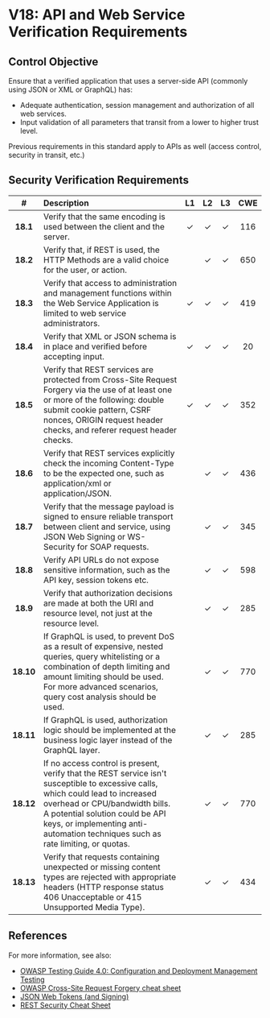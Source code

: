 # V18: API and Web Service Verification Requirements

## Control Objective

Ensure that a verified application that uses a server-side API (commonly using JSON or XML or GraphQL) has:

* Adequate authentication, session management and authorization of all web services.
* Input validation of all parameters that transit from a lower to higher trust level.

Previous requirements in this standard apply to APIs as well (access control, security in transit, etc.)

## Security Verification Requirements

| # | Description | L1 | L2 | L3 | CWE |
| :---: | :--- | :---: | :---:| :---: | :---: |
| **18.1** | Verify that the same encoding is used between the client and the server. | ✓ | ✓ | ✓ | 116 |
| **18.2** | Verify that, if REST is used, the HTTP Methods are a valid choice for the user, or action. |  | ✓ | ✓ | 650 |
| **18.3** | Verify that access to administration and management functions within the Web Service Application is limited to web service administrators. | ✓ | ✓ | ✓ | 419 |
| **18.4** | Verify that XML or JSON schema is in place and verified before accepting input. | ✓ | ✓ | ✓ | 20 |
| **18.5** | Verify that REST services are protected from Cross-Site Request Forgery via the use of at least one or more of the following: double submit cookie pattern, CSRF nonces, ORIGIN request header checks, and referer request header checks. | ✓ | ✓ | ✓ | 352 |
| **18.6** | Verify that REST services explicitly check the incoming Content-Type to be the expected one, such as application/xml or application/JSON. |  | ✓ | ✓ | 436 |
| **18.7** | Verify that the message payload is signed to ensure reliable transport between client and service, using JSON Web Signing or WS-Security for SOAP requests. |  | ✓ | ✓ | 345 |
| **18.8** | Verify API URLs do not expose sensitive information, such as the API key, session tokens etc. |  | ✓ | ✓ | 598 |
| **18.9** | Verify that authorization decisions are made at both the URI and resource level, not just at the resource level. |  | ✓ | ✓ | 285 |
| **18.10** | If GraphQL is used, to prevent DoS as a result of expensive, nested queries, query whitelisting or a combination of depth limiting and amount limiting should be used. For more advanced scenarios, query cost analysis should be used. |  | ✓ | ✓ | 770 |
| **18.11** | If GraphQL is used, authorization logic should be implemented at the business logic layer instead of the GraphQL layer. |  | ✓ | ✓ | 285 |
| **18.12** | If no access control is present, verify that the REST service isn't susceptible to excessive calls, which could lead to increased overhead or CPU/bandwidth bills. A potential solution could be API keys, or implementing anti-automation techniques such as rate limiting, or quotas. |  | ✓ | ✓ | 770 |
| **18.13** | Verify that requests containing unexpected or missing content types are rejected with appropriate headers (HTTP response status 406 Unacceptable or 415 Unsupported Media Type). |  | ✓ | ✓ | 434 |

## References

For more information, see also:

* [OWASP Testing Guide 4.0: Configuration and Deployment Management Testing](https://www.owasp.org/index.php/Testing_for_configuration_management)
* [OWASP Cross-Site Request Forgery cheat sheet](https://www.owasp.org/index.php/Cross-Site_Request_Forgery_(CSRF)_Prevention_Cheat_Sheet)
* [JSON Web Tokens (and Signing)](https://jwt.io/)
* [REST Security Cheat Sheet](https://www.owasp.org/index.php/REST_Security_Cheat_Sheet)
